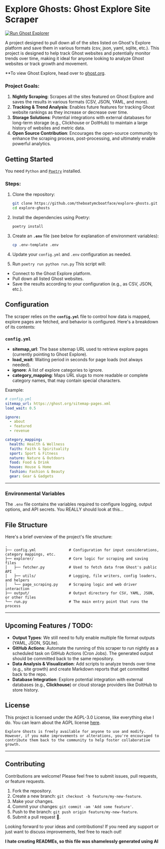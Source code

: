 # Explore Ghosts: Ghost Explore Site Scraper

[![Run Ghost Explorer](https://github.com/TheBoatyMcBoatFace/explore-ghosts/actions/workflows/get_ghosts.yml/badge.svg)](https://github.com/TheBoatyMcBoatFace/explore-ghosts/actions/workflows/get_ghosts.yml)

A project designed to pull down all of the sites listed on Ghost's Explore platform and save them in various formats (csv, json, yaml, sqlite, etc.). This project is designed to help track Ghost websites and potentially monitor trends over time, making it ideal for anyone looking to analyze Ghost websites or track growth and movement.

**To view Ghost Explore, head over to [ghost.org](https://ghost.org/explore?utm_source=TheBoatyMcBoatFace/explore-ghosts&utm_medium=github).

### Project Goals:
1. **Nightly Scraping**: Scrapes all the sites featured on Ghost Explore and saves the results in various formats (CSV, JSON, YAML, and more).
2. **Tracking & Trend Analysis**: Enables future features for tracking Ghost website rankings as they increase or decrease over time.
3. **Storage Solutions**: Potential integrations with external databases for long-term storage (e.g., Clickhouse or DoltHub) to maintain a large history of websites and metric data.
4. **Open Source Contribution**: Encourages the open-source community to enhance the scraping process, post-processing, and ultimately enable powerful analytics.


## Getting Started

You need `Python` and [`Poetry`](https://python-poetry.org/) installed.

### Steps:
1. Clone the repository:
   ```bash
   git clone https://github.com/theboatymcboatface/explore-ghosts.git
   cd explore-ghosts
   ```

2. Install the dependencies using Poetry:
   ```bash
   poetry install
   ```

3. Create an **`.env`** file (see below for explanation of environment variables):
   ```bash
   cp .env-template .env
   ```

4. Update your `config.yml` and `.env` configuration as needed.

5. Run `poetry run python run.py`
This script will:
- Connect to the Ghost Explore platform.
- Pull down all listed Ghost websites.
- Save the results according to your configuration (e.g., as CSV, JSON, etc.).

## Configuration

The scraper relies on the **`config.yml`** file to control how data is mapped, explore pages are fetched, and behavior is configured. Here's a breakdown of its contents:

### `config.yml`
- **sitemap_url**: The base sitemap URL used to retrieve explore pages (currently pointing to Ghost Explore).
- **load_wait**: Waiting period in seconds for page loads (not always needed).
- **ignore**: A list of explore categories to ignore.
- **category_mapping**: Maps URL slugs to more readable or complete category names, that may contain special characters.

Example:

```yaml
# config.yml
sitemap_url: https://ghost.org/sitemap-pages.xml
load_wait: 0.5

ignore:
  - about
  - featured
  - revenue

category_mapping:
  health: Health & Wellness
  faith: Faith & Spirituality
  sport: Sport & Fitness
  nature: Nature & Outdoors
  food: Food & Drink
  house: House & Home
  fashion: Fashion & Beauty
  gear: Gear & Gadgets
```

---

### Environmental Variables

The `.env` file contains the variables required to configure logging, output options, and API secrets. You REALLY should look at this...


## File Structure

Here's a brief overview of the project's file structure:

```
.
├── config.yml               # Configuration for input considerations, category mappings, etc.
├── explorer/                # Core logic for scraping and saving files
│   ├── fetcher.py           # Used to fetch data from Ghost's public API
│   ├── utils/               # Logging, file writers, config loaders, and helpers
│   └── page_scraping.py     # Scraping logic and web driver interaction
├── output/                  # Output directory for CSV, YAML, JSON, or other files
└── run.py                   # The main entry point that runs the process
```

---

## Upcoming Features / TODO:

- **Output Types**: We still need to fully enable multiple file format outputs (YAML, JSON, SQLite).
- **GitHub Actions**: Automate the running of this scraper to run nightly as a scheduled task on GitHub Actions (Cron Jobs). The generated output should be committed back to the same repository.
- **Data Analysis & Visualization**: Add scripts to analyze trends over time (e.g., site growth) and create Markdown reports that get committed back to the repo.
- **Database Integration**: Explore potential integration with external databases (e.g., **Clickhouse**) or cloud storage providers like DoltHub to store history.



## License

This project is licensed under the AGPL-3.0 License, like everything else I do. You can learn about the AGPL license [here](https://www.gnu.org/licenses/agpl-3.0.en.html).

```text
Explore Ghosts is freely available for anyone to use and modify. However, if you make improvements or alterations, you're encouraged to contribute them back to the community to help foster collaborative growth.
```

---

## Contributing

Contributions are welcome! Please feel free to submit issues, pull requests, or feature requests.

1. Fork the repository.
2. Create a new branch: `git checkout -b feature/my-new-feature`.
3. Make your changes.
4. Commit your changes: `git commit -am 'Add some feature'`.
5. Push to the branch: `git push origin feature/my-new-feature`.
6. Submit a pull request 🎉.

Looking forward to your ideas and contributions! If you need any support or just want to discuss improvements, feel free to reach out!


**I hate creating READMEs, so this file was shamelessly generated using AI**
